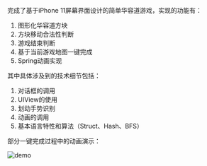 完成了基于iPhone 11屏幕界面设计的简单华容道游戏，实现的功能有：
1. 图形化华容道方块
2. 方块移动合法性判断
3. 游戏结束判断
4. 基于当前游戏地图一键完成
5. Spring动画实现

其中具体涉及到的技术细节包括：
1. 对话框的调用
2. UIView的使用
3. 划动手势识别
4. 动画的调用
5. 基本语言特性和算法（Struct、Hash、BFS）

部分一键完成过程中的动画演示：

![demo](https://github.com/Ha02h0u/HuaRongDao/blob/master/%E5%8D%8E%E5%AE%B9%E9%81%93%E8%BF%90%E8%A1%8C%E6%BC%94%E7%A4%BA.gif?raw=true)